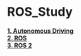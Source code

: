 # ROS_Study  

[**1. Autonomous Driving**](https://github.com/HoyeonYu/ROS_Study/blob/master/AutonomousDriving.md)   
[**2. ROS**](https://github.com/HoyeonYu/ROS_Study/blob/master/ROS.md)  
[**3. ROS 2**](https://github.com/HoyeonYu/ROS_Study/blob/master/ROS2.md)    
 
